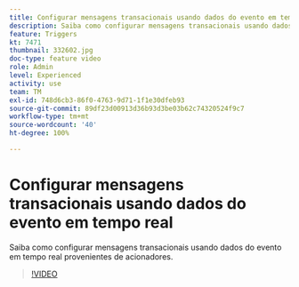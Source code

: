 ```yaml
---
title: Configurar mensagens transacionais usando dados do evento em tempo real
description: Saiba como configurar mensagens transacionais usando dados do evento em tempo real provenientes de acionadores.
feature: Triggers
kt: 7471
thumbnail: 332602.jpg
doc-type: feature video
role: Admin
level: Experienced
activity: use
team: TM
exl-id: 748d6cb3-86f0-4763-9d71-1f1e30dfeb93
source-git-commit: 89df23d00913d36b93d3be03b62c74320524f9c7
workflow-type: tm+mt
source-wordcount: '40'
ht-degree: 100%

---
```


# Configurar mensagens transacionais usando dados do evento em tempo real

Saiba como configurar mensagens transacionais usando dados do evento em tempo real provenientes de acionadores.

>[!VIDEO](https://video.tv.adobe.com/v/332602?quality=12&learn=on)

